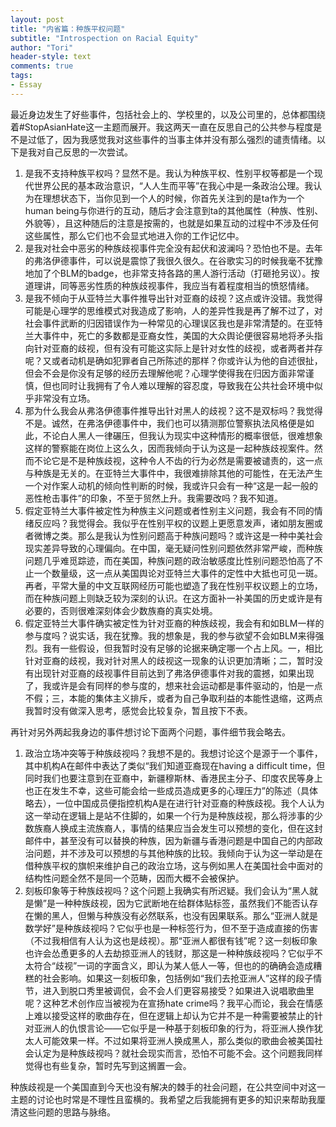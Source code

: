 ```yaml
---
layout: post
title: "内省篇：种族平权问题"
subtitle: "Introspection on Racial Equity"
author: "Tori"
header-style: text
comments: true
tags:
- Essay
---
```


最近身边发生了好些事件，包括社会上的、学校里的，以及公司里的，总体都围绕着#StopAsianHate这一主题而展开。我这两天一直在反思自己的公共参与程度是不是过低了，因为我感觉我对这些事件的当事主体并没有那么强烈的谴责情绪。以下是我对自己反思的一次尝试。

1. 是我不支持种族平权吗？显然不是。我认为种族平权、性别平权等都是一个现代世界公民的基本政治意识，“人人生而平等”在我心中是一条政治公理。我认为在理想状态下，当你见到一个人的时候，你首先关注到的是ta作为一个human being与你进行的互动，随后才会注意到ta的其他属性（种族、性别、外貌等），且这种随后的注意是按需的，也就是如果互动的过程中不涉及任何这些属性，那么它们也不会显式地进入你的工作记忆中。
2. 是我对社会中恶劣的种族歧视事件完全没有起伏和波澜吗？恐怕也不是。去年的弗洛伊德事件，可以说是震惊了我很久很久。在谷歌实习的时候我毫不犹豫地加了个BLM的badge，也非常支持各路的黑人游行活动（打砸抢另议）。按道理讲，同等恶劣性质的种族歧视事件，我应当有着程度相当的愤怒情绪。
3. 是我不倾向于从亚特兰大事件推导出针对亚裔的歧视？这点或许没错。我觉得可能是心理学的思维模式对我造成了影响，人的差异性我是再了解不过了，对社会事件武断的归因错误作为一种常见的心理误区我也是非常清楚的。在亚特兰大事件中，死亡的多数都是亚裔女性，美国的大众舆论便很容易地将矛头指向针对亚裔的歧视，但有没有可能这实际上是针对女性的歧视，或者两者并存呢？又或者动机是确如犯罪者自己所陈述的那样？你或许认为他的自述很扯，但会不会是你没有足够的经历去理解他呢？心理学使得我在归因方面非常谨慎，但也同时让我拥有了令人难以理解的容忍度，导致我在公共社会环境中似乎非常没有立场。
4. 那为什么我会从弗洛伊德事件推导出针对黑人的歧视？这不是双标吗？我觉得不是。诚然，在弗洛伊德事件中，我们也可以猜测那位警察执法风格便是如此，不论白人黑人一律碾压，但我认为现实中这种情形的概率很低，很难想象这样的警察能在岗位上这么久，因而我倾向于认为这是一起种族歧视案件。然而不论它是不是种族歧视，这种令人不齿的行为必然是需要被谴责的，这一点与种族是无关的。在亚特兰大事件中，我很难排除其他的可能性，在无法产生一个对作案人动机的倾向性判断的时候，我或许只会有一种“这是一起一般的恶性枪击事件”的印象，不至于贸然上升。我需要改吗？我不知道。
5. 假定亚特兰大事件被定性为种族主义问题或者性别主义问题，我会有不同的情绪反应吗？我觉得会。我似乎在性别平权的议题上更愿意发声，诸如朋友圈或者微博之类。那么是我认为性别问题高于种族问题吗？或许这是一种中美社会现实差异导致的心理偏向。在中国，毫无疑问性别问题依然非常严峻，而种族问题几乎难觅踪迹，而在美国，种族问题的政治敏感度比性别问题恐怕高了不止一个数量级，这一点从美国舆论对亚特兰大事件的定性中大抵也可见一斑。再者，平常大量的中文互联网经历可能也塑造了我在性别平权议题上的立场，而在种族问题上则缺乏较为深刻的认识。在这方面补一补美国的历史或许是有必要的，否则很难深刻体会少数族裔的真实处境。
6. 假定亚特兰大事件确实被定性为针对亚裔的种族歧视，我会有和如BLM一样的参与度吗？说实话，我在犹豫。我的想象是，我的参与欲望不会如BLM来得强烈。我有一些假设，但我暂时没有足够的论据来确定哪一个占上风。一，相比针对亚裔的歧视，我对针对黑人的歧视这一现象的认识更加清晰；二，暂时没有出现针对亚裔的歧视事件目前达到了弗洛伊德事件对我的震撼，如果出现了，我或许是会有同样的参与度的，想来社会运动都是事件驱动的，怕是一点不假；三，本能的集体主义排斥，或者为自己争取利益的本能性退缩，这两点我暂时没有做深入思考，感觉会比较复杂，暂且按下不表。

再针对另外两起我身边的事件想讨论下面两个问题，事件细节我会略去。

1. 政治立场冲突等于种族歧视吗？我想不是的。我想讨论这个是源于一个事件，其中机构A在邮件中表达了类似“我们知道亚裔现在having a difficult time，但同时我们也要注意到在亚裔中，新疆穆斯林、香港民主分子、印度农民等身上也正在发生不幸，这些可能会给一些成员造成更多的心理压力”的陈述（具体略去），一位中国成员便指控机构A是在进行针对亚裔的种族歧视。我个人认为这一举动在逻辑上是站不住脚的，如果一个行为是种族歧视，那么将涉事的少数族裔人换成主流族裔人，事情的结果应当会发生可以预想的变化，但在这封邮件中，甚至没有可以替换的种族，因为新疆与香港问题是中国自己的内部政治问题，并不涉及可以预想的与其他种族的比较。我倾向于认为这一举动是在借种族平权的旗帜来维护自己的政治立场，这与例如黑人在美国社会中面对的结构性问题全然不是同一个范畴，因而大概不会被保护。
2. 刻板印象等于种族歧视吗？这个问题上我确实有所迟疑。我们会认为“黑人就是懒”是一种种族歧视，因为它武断地在给群体贴标签，虽然我们不能否认存在懒的黑人，但懒与种族没有必然联系，也没有因果联系。那么“亚洲人就是数学好”是种族歧视吗？它似乎也是一种标签行为，但不至于造成直接的伤害（不过我相信有人认为这也是歧视）。那“亚洲人都很有钱”呢？这一刻板印象也许会怂恿更多的人去劫掠亚洲人的钱财，那这是一种种族歧视吗？它似乎不太符合“歧视”一词的字面含义，即认为某人低人一等，但也的的确确会造成糟糕的社会影响。如果这一刻板印象，包括例如“我们去抢亚洲人”这样的段子情节，进入到脱口秀里被调侃，会不会人们更容易接受？如果进入说唱歌曲里呢？这种艺术创作应当被视为在宣扬hate crime吗？我平心而论，我会在情感上难以接受这样的歌曲存在，但在逻辑上却认为它并不是一种需要被禁止的针对亚洲人的仇恨言论——它似乎是一种基于刻板印象的行为，将亚洲人换作犹太人可能效果一样。不过如果将亚洲人换成黑人，那么类似的歌曲会被美国社会认定为是种族歧视吗？就社会现实而言，恐怕不可能不会。这个问题我同样觉得也有些复杂，暂时先写到这搁置一会。

种族歧视是一个美国直到今天也没有解决的棘手的社会问题，在公共空间中对这一主题的讨论也时常是不理性且蛮横的。我希望之后我能拥有更多的知识来帮助我厘清这些问题的思路与脉络。